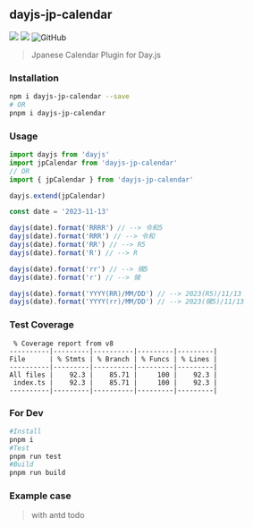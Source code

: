 ## dayjs-jp-calendar

![](https://img.shields.io/npm/v/dayjs-jp-calendar.svg?style=flat)
[![](https://img.shields.io/npm/dm/dayjs-jp-calendar)](https://www.npmjs.com/package/dayjs-jp-calendar)
![GitHub](https://img.shields.io/github/license/laclys/dayjs-jp-calendar)

> Jpanese Calendar Plugin for Day.js

### Installation

```bash
npm i dayjs-jp-calendar --save
# OR
pnpm i dayjs-jp-calendar

```

### Usage

```typescript
import dayjs from 'dayjs'
import jpCalendar from 'dayjs-jp-calendar'
// OR
import { jpCalendar } from 'dayjs-jp-calendar'

dayjs.extend(jpCalendar)

const date = '2023-11-13'

dayjs(date).format('RRRR') // --> 令和5
dayjs(date).format('RRR') // --> 令和
dayjs(date).format('RR') // --> R5
dayjs(date).format('R') // --> R

dayjs(date).format('rr') // --> ㋿5
dayjs(date).format('r') // --> ㋿

dayjs(date).format('YYYY(RR)/MM/DD') // --> 2023(R5)/11/13
dayjs(date).format('YYYY(rr)/MM/DD') // --> 2023(㋿5)/11/13
```

### Test Coverage

```
 % Coverage report from v8
----------|---------|----------|---------|---------|
File      | % Stmts | % Branch | % Funcs | % Lines |
----------|---------|----------|---------|---------|
All files |    92.3 |    85.71 |     100 |    92.3 |
 index.ts |    92.3 |    85.71 |     100 |    92.3 |
----------|---------|----------|---------|---------|
```

### For Dev

```bash
#Install
pnpm i
#Test
pnpm run test
#Build
pnpm run build
```

### Example case

> with antd
> todo
